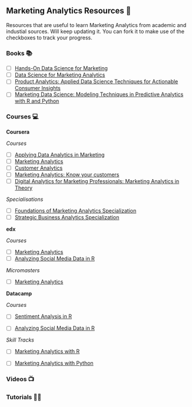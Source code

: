 ## Marketing Analytics Resources :tada:

Resources that are useful to learn Marketing Analytics from academic and industial sources. Will keep updating it. 
You can fork it to make use of the checkboxes to track your progress. 

### Books :books:

* [ ] [Hands-On Data Science for Marketing](https://www.packtpub.com/big-data-and-business-intelligence/hands-data-science-marketing)
* [ ] [Data Science for Marketing Analytics](https://www.packtpub.com/in/big-data-and-business-intelligence/data-science-marketing-analytics)
* [ ] [Product Analytics: Applied Data Science Techniques for Actionable Consumer Insights](https://learning.oreilly.com/library/view/product-analytics-applied/9780135258644/)
* [ ] [Marketing Data Science: Modeling Techniques in Predictive Analytics with R and Python](https://learning.oreilly.com/library/view/marketing-data-science/9780133887662/)

### Courses :computer:

**Coursera**

*Courses*
* [ ] [Applying Data Analytics in Marketing](https://www.coursera.org/learn/applying-data-analytics-business-in-marketing)
* [ ] [Marketing Analytics](https://www.coursera.org/learn/uva-darden-market-analytics)
* [ ] [Customer Analytics](https://www.coursera.org/learn/wharton-customer-analytics)
* [ ] [Marketing Analytics: Know your customers](https://www.coursera.org/learn/uva-darden-market-analytics)
* [ ] [Digital Analytics for Marketing Professionals: Marketing Analytics in Theory](https://www.coursera.org/learn/marketing-analytics)

*Specialisations*
* [ ] [Foundations of Marketing Analytics Specialization](https://www.coursera.org/specializations/marketing-analytics)
* [ ] [Strategic Business Analytics Specialization](https://www.coursera.org/specializations/strategic-analytics)

**edx**

*Courses*
* [ ] [Marketing Analytics](https://www.edx.org/course/marketing-analytics)
* [ ] [Analyzing Social Media Data in R](https://www.datacamp.com/courses/analyzing-social-media-data-in-r)

*Micromasters*
* [ ] [Marketing Analytics](https://www.edx.org/micromasters/berkeleyx-marketing-analytics)


**Datacamp**

*Courses*
* [ ] [Sentiment Analysis in R](https://www.datacamp.com/courses/sentiment-analysis-in-r)
* [ ] [Analyzing Social Media Data in R](https://www.datacamp.com/courses/analyzing-social-media-data-in-r)


*Skill Tracks*
* [ ] [Marketing Analytics with R](https://www.datacamp.com/tracks/marketing-analytics-with-r)
* [ ] [Marketing Analytics with Python](https://www.datacamp.com/tracks/marketing-analytics-with-python)



### Videos :tv:

### Tutorials :man_technologist:

